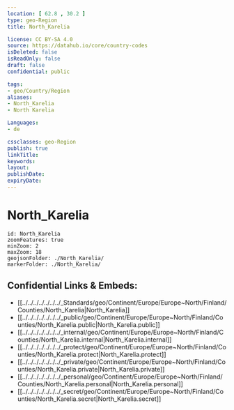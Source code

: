 ```yaml
---
location: [ 62.8 , 30.2 ] 
type: geo-Region
title: North_Karelia

license: CC BY-SA 4.0
source: https://datahub.io/core/country-codes
isDeleted: false
isReadOnly: false
draft: false
confidential: public

tags:
- geo/Country/Region
aliases:
- North_Karelia
- North Karelia

Languages:
- de

cssclasses: geo-Region
publish: true
linkTitle: 
keywords: 
layout: 
publishDate: 
expiryDate: 
---
```


# North_Karelia

```leaflet
id: North_Karelia
zoomFeatures: true 
minZoom: 2 
maxZoom: 18
geojsonFolder: ./North_Karelia/
markerFolder: ./North_Karelia/
```


## Confidential Links & Embeds: 
- [[../../../../../../../_Standards/geo/Continent/Europe/Europe~North/Finland/Counties/North_Karelia|North_Karelia]] 
- [[../../../../../../../_public/geo/Continent/Europe/Europe~North/Finland/Counties/North_Karelia.public|North_Karelia.public]] 
- [[../../../../../../../_internal/geo/Continent/Europe/Europe~North/Finland/Counties/North_Karelia.internal|North_Karelia.internal]] 
- [[../../../../../../../_protect/geo/Continent/Europe/Europe~North/Finland/Counties/North_Karelia.protect|North_Karelia.protect]] 
- [[../../../../../../../_private/geo/Continent/Europe/Europe~North/Finland/Counties/North_Karelia.private|North_Karelia.private]] 
- [[../../../../../../../_personal/geo/Continent/Europe/Europe~North/Finland/Counties/North_Karelia.personal|North_Karelia.personal]] 
- [[../../../../../../../_secret/geo/Continent/Europe/Europe~North/Finland/Counties/North_Karelia.secret|North_Karelia.secret]] 

